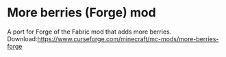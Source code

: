 # More berries (Forge) mod
A port for Forge of the Fabric mod that adds more berries. Download:https://www.curseforge.com/minecraft/mc-mods/more-berries-forge
